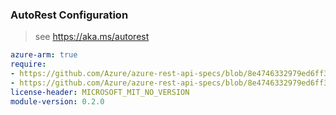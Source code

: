 ### AutoRest Configuration

> see https://aka.ms/autorest

``` yaml
azure-arm: true
require:
- https://github.com/Azure/azure-rest-api-specs/blob/8e4746332979ed6ff3577bdc97dd2065a7577598/specification/servicelinker/resource-manager/readme.md
- https://github.com/Azure/azure-rest-api-specs/blob/8e4746332979ed6ff3577bdc97dd2065a7577598/specification/servicelinker/resource-manager/readme.go.md
license-header: MICROSOFT_MIT_NO_VERSION
module-version: 0.2.0

```